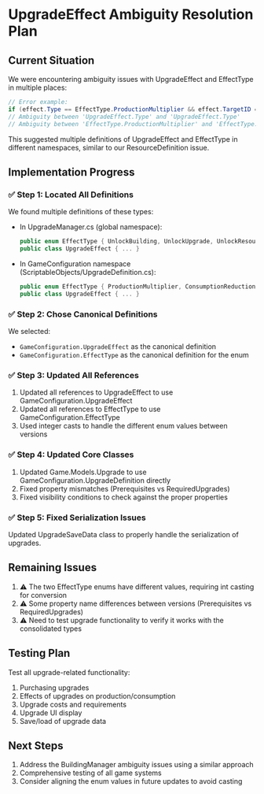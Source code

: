 # UpgradeEffect Ambiguity Resolution Plan

## Current Situation

We were encountering ambiguity issues with UpgradeEffect and EffectType in multiple places:

```csharp
// Error example:
if (effect.Type == EffectType.ProductionMultiplier && effect.TargetID == resourceID)
// Ambiguity between 'UpgradeEffect.Type' and 'UpgradeEffect.Type'
// Ambiguity between 'EffectType.ProductionMultiplier' and 'EffectType.ProductionMultiplier'
```

This suggested multiple definitions of UpgradeEffect and EffectType in different namespaces, similar to our ResourceDefinition issue.

## Implementation Progress

### ✅ Step 1: Located All Definitions

We found multiple definitions of these types:

- In UpgradeManager.cs (global namespace):
  ```csharp
  public enum EffectType { UnlockBuilding, UnlockUpgrade, UnlockResource, ... }
  public class UpgradeEffect { ... }
  ```

- In GameConfiguration namespace (ScriptableObjects/UpgradeDefinition.cs):
  ```csharp
  public enum EffectType { ProductionMultiplier, ConsumptionReduction, ... }
  public class UpgradeEffect { ... }
  ```

### ✅ Step 2: Chose Canonical Definitions

We selected:
- `GameConfiguration.UpgradeEffect` as the canonical definition
- `GameConfiguration.EffectType` as the canonical definition for the enum

### ✅ Step 3: Updated All References

1. Updated all references to UpgradeEffect to use GameConfiguration.UpgradeEffect
2. Updated all references to EffectType to use GameConfiguration.EffectType
3. Used integer casts to handle the different enum values between versions

### ✅ Step 4: Updated Core Classes

1. Updated Game.Models.Upgrade to use GameConfiguration.UpgradeDefinition directly
2. Fixed property mismatches (Prerequisites vs RequiredUpgrades)
3. Fixed visibility conditions to check against the proper properties

### ✅ Step 5: Fixed Serialization Issues

Updated UpgradeSaveData class to properly handle the serialization of upgrades.

## Remaining Issues

1. ⚠️ The two EffectType enums have different values, requiring int casting for conversion
2. ⚠️ Some property name differences between versions (Prerequisites vs RequiredUpgrades)
3. ⚠️ Need to test upgrade functionality to verify it works with the consolidated types

## Testing Plan

Test all upgrade-related functionality:
1. Purchasing upgrades
2. Effects of upgrades on production/consumption
3. Upgrade costs and requirements
4. Upgrade UI display
5. Save/load of upgrade data

## Next Steps

1. Address the BuildingManager ambiguity issues using a similar approach
2. Comprehensive testing of all game systems
3. Consider aligning the enum values in future updates to avoid casting 